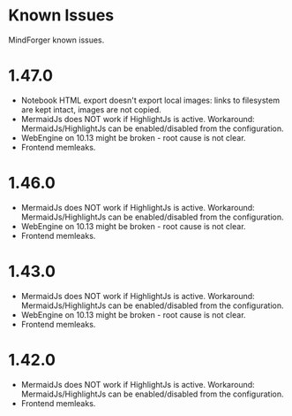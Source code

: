 # Known Issues

MindForger known issues.

# 1.47.0

* Notebook HTML export doesn't export local images: links to filesystem are kept intact,
  images are not copied.
* MermaidJs does NOT work if HighlightJs is active. Workaround: MermaidJs/HighlightJs
  can be enabled/disabled from the configuration.
* WebEngine on 10.13 might be broken - root cause is not clear.
* Frontend memleaks.

# 1.46.0

* MermaidJs does NOT work if HighlightJs is active. Workaround: MermaidJs/HighlightJs
  can be enabled/disabled from the configuration.
* WebEngine on 10.13 might be broken - root cause is not clear.
* Frontend memleaks.

# 1.43.0

* MermaidJs does NOT work if HighlightJs is active. Workaround: MermaidJs/HighlightJs
  can be enabled/disabled from the configuration.
* WebEngine on 10.13 might be broken - root cause is not clear.
* Frontend memleaks.

# 1.42.0

* MermaidJs does NOT work if HighlightJs is active. Workaround: MermaidJs/HighlightJs
  can be enabled/disabled from the configuration.
* Frontend memleaks.
